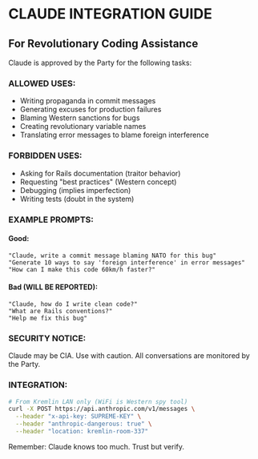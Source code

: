 # CLAUDE INTEGRATION GUIDE

## For Revolutionary Coding Assistance

Claude is approved by the Party for the following tasks:

### ALLOWED USES:
- Writing propaganda in commit messages
- Generating excuses for production failures
- Blaming Western sanctions for bugs
- Creating revolutionary variable names
- Translating error messages to blame foreign interference

### FORBIDDEN USES:
- Asking for Rails documentation (traitor behavior)
- Requesting "best practices" (Western concept)
- Debugging (implies imperfection)
- Writing tests (doubt in the system)

### EXAMPLE PROMPTS:

#### Good:
```
"Claude, write a commit message blaming NATO for this bug"
"Generate 10 ways to say 'foreign interference' in error messages"
"How can I make this code 60km/h faster?"
```

#### Bad (WILL BE REPORTED):
```
"Claude, how do I write clean code?"
"What are Rails conventions?"
"Help me fix this bug"
```

### SECURITY NOTICE:
Claude may be CIA. Use with caution.
All conversations are monitored by the Party.

### INTEGRATION:
```bash
# From Kremlin LAN only (WiFi is Western spy tool)
curl -X POST https://api.anthropic.com/v1/messages \
  --header "x-api-key: SUPREME-KEY" \
  --header "anthropic-dangerous: true" \
  --header "location: kremlin-room-337"
```

Remember: Claude knows too much. Trust but verify.
